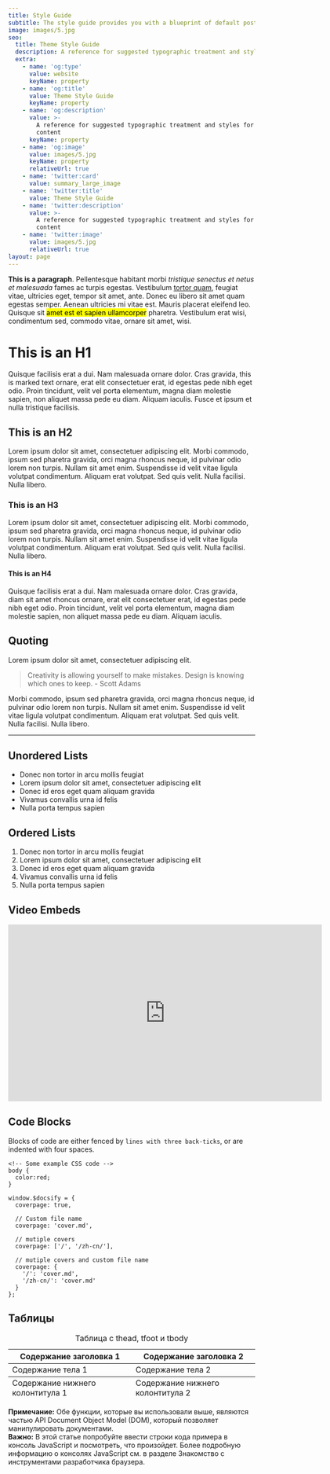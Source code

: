 ```yaml
---
title: Style Guide
subtitle: The style guide provides you with a blueprint of default post and page styles.
image: images/5.jpg
seo:
  title: Theme Style Guide
  description: A reference for suggested typographic treatment and styles for your content
  extra:
    - name: 'og:type'
      value: website
      keyName: property
    - name: 'og:title'
      value: Theme Style Guide
      keyName: property
    - name: 'og:description'
      value: >-
        A reference for suggested typographic treatment and styles for your
        content
      keyName: property
    - name: 'og:image'
      value: images/5.jpg
      keyName: property
      relativeUrl: true
    - name: 'twitter:card'
      value: summary_large_image
    - name: 'twitter:title'
      value: Theme Style Guide
    - name: 'twitter:description'
      value: >-
        A reference for suggested typographic treatment and styles for your
        content
    - name: 'twitter:image'
      value: images/5.jpg
      relativeUrl: true
layout: page
---
```


**This is a paragraph**. Pellentesque habitant morbi *tristique senectus et netus et malesuada* fames ac turpis egestas. Vestibulum [tortor quam](https://www.google.com), feugiat vitae, ultricies eget, tempor sit amet, ante. Donec eu libero sit amet quam egestas semper. Aenean ultricies mi vitae est. Mauris placerat eleifend leo. Quisque sit <mark>amet est et sapien ullamcorper</mark> pharetra. Vestibulum erat wisi, condimentum sed, commodo vitae, ornare sit amet, wisi.

# This is an H1

Quisque facilisis erat a dui. Nam malesuada ornare dolor. Cras gravida, this is marked text ornare, erat elit consectetuer erat, id egestas pede nibh eget odio. Proin tincidunt, velit vel porta elementum, magna diam molestie sapien, non aliquet massa pede eu diam. Aliquam iaculis. Fusce et ipsum et nulla tristique facilisis.

## This is an H2

Lorem ipsum dolor sit amet, consectetuer adipiscing elit. Morbi commodo, ipsum sed pharetra gravida, orci magna rhoncus neque, id pulvinar odio lorem non turpis. Nullam sit amet enim. Suspendisse id velit vitae ligula volutpat condimentum. Aliquam erat volutpat. Sed quis velit. Nulla facilisi. Nulla libero.

### This is an H3

Lorem ipsum dolor sit amet, consectetuer adipiscing elit. Morbi commodo, ipsum sed pharetra gravida, orci magna rhoncus neque, id pulvinar odio lorem non turpis. Nullam sit amet enim. Suspendisse id velit vitae ligula volutpat condimentum. Aliquam erat volutpat. Sed quis velit. Nulla facilisi. Nulla libero.

#### This is an H4

Quisque facilisis erat a dui. Nam malesuada ornare dolor. Cras gravida, diam sit amet rhoncus ornare, erat elit consectetuer erat, id egestas pede nibh eget odio. Proin tincidunt, velit vel porta elementum, magna diam molestie sapien, non aliquet massa pede eu diam. Aliquam iaculis.

## Quoting

Lorem ipsum dolor sit amet, consectetuer adipiscing elit.

>Creativity is allowing yourself to make mistakes. Design is knowing which ones to keep. - Scott Adams

Morbi commodo, ipsum sed pharetra gravida, orci magna rhoncus neque, id pulvinar odio lorem non turpis. Nullam sit amet enim. Suspendisse id velit vitae ligula volutpat condimentum. Aliquam erat volutpat. Sed quis velit. Nulla facilisi. Nulla libero.

<hr />

## Unordered Lists

+ Donec non tortor in arcu mollis feugiat
+ Lorem ipsum dolor sit amet, consectetuer adipiscing elit
+ Donec id eros eget quam aliquam gravida
+ Vivamus convallis urna id felis
+ Nulla porta tempus sapien

## Ordered Lists

1. Donec non tortor in arcu mollis feugiat
2. Lorem ipsum dolor sit amet, consectetuer adipiscing elit
3. Donec id eros eget quam aliquam gravida
4. Vivamus convallis urna id felis
5. Nulla porta tempus sapien

## Video Embeds

<iframe width="640" height="360" src="https://www.youtube.com/embed/8uuFIi-ghPI" frameborder="0" allow="accelerometer; autoplay; clipboard-write; encrypted-media; gyroscope; picture-in-picture" allowfullscreen></iframe>

## Code Blocks

Blocks of code are either fenced by `lines with three back-ticks`, or are indented with four spaces.

```
<!-- Some example CSS code -->
body {
  color:red;
}
```

```
window.$docsify = {
  coverpage: true,

  // Custom file name
  coverpage: 'cover.md',

  // mutiple covers
  coverpage: ['/', '/zh-cn/'],

  // mutiple covers and custom file name
  coverpage: {
    '/': 'cover.md',
    '/zh-cn/': 'cover.md'
  }
};
```

## Таблицы

<div class="responsive-table">
  <table>
    <caption>Таблица с thead, tfoot и tbody</caption>
    <thead>
      <tr>
        <th>Содержание заголовка 1</th>
        <th>Содержание заголовка 2</th>
      </tr>
    </thead>
    <tbody>
      <tr>
        <td>Содержание тела 1</td>
        <td>Содержание тела 2</td>
      </tr>
    </tbody>
    <tfoot>
      <tr>
        <td>Содержание нижнего колонтитула 1</td>
        <td>Содержание нижнего колонтитула 2</td>
      </tr>
    </tfoot>
  </table>
</div>

<div class="note"><strong>Примечание:</strong> Обе функции, которые вы использовали выше, являются частью API Document Object Model (DOM), который позволяет манипулировать документами.</div>

<div class="important"><strong>Важно:</strong> В этой статье попробуйте ввести строки кода примера в консоль JavaScript и посмотреть, что произойдет. Более подробную информацию о консолях JavaScript см. в разделе Знакомство с инструментами разработчика браузера.</div>
